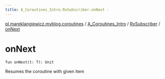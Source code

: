 ```yaml
---
title: A_Coroutines_Intro.RxSubscriber.onNext - 
---
```


[pl.mareklangiewicz.myblog.coroutines](../../index.md) / [A_Coroutines_Intro](../index.md) / [RxSubscriber](index.md) / [onNext](.)

# onNext

`fun onNext(t: T): Unit`

Resumes the coroutine with given item

